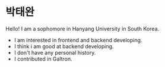 박태완
======


Hello! I am a sophomore in Hanyang University in South Korea.
 * I am interested in frontend and backend developing.
 * I think i am good at backend developing.
 * I don't have any personal history.
 * I contributed in Galtron.